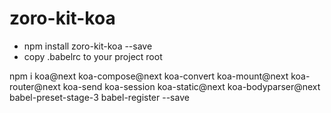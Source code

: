 # zoro-kit-koa

- npm install zoro-kit-koa --save
- copy .babelrc to your project root

npm i koa@next koa-compose@next koa-convert koa-mount@next koa-router@next koa-send koa-session koa-static@next koa-bodyparser@next babel-preset-stage-3 babel-register --save
